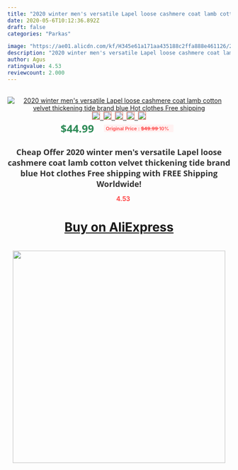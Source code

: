 ```yaml
---
title: "2020 winter men's versatile Lapel loose cashmere coat lamb cotton velvet thickening tide brand blue Hot clothes Free shipping"
date: 2020-05-6T10:12:36.892Z
draft: false
categories: "Parkas"

image: "https://ae01.alicdn.com/kf/H345e61a171aa435188c2ffa888e461126/2020-winter-men-s-versatile-Lapel-loose-cashmere-coat-lamb-cotton-velvet-thickening-tide-brand-blue.jpg"
description: "2020 winter men's versatile Lapel loose cashmere coat lamb cotton velvet thickening tide brand blue Hot clothes Free shipping"
author: Agus
ratingvalue: 4.53
reviewcount: 2.000
---
```

<br>
<div style="text-align: center;">
<a href="https://s.click.aliexpress.com/e/_ArdRZT" target="_blank" rel="nofollow noopener noreferrer"><img alt="2020 winter men's versatile Lapel loose cashmere coat lamb cotton velvet thickening tide brand blue Hot clothes Free shipping" class="magnifier-image" src="https://ae01.alicdn.com/kf/H345e61a171aa435188c2ffa888e461126/2020-winter-men-s-versatile-Lapel-loose-cashmere-coat-lamb-cotton-velvet-thickening-tide-brand-blue.jpg_640x640.jpg">
<br>
<img style="border:1px solid salmon" src="https://ae01.alicdn.com/kf/H345e61a171aa435188c2ffa888e461126/2020-winter-men-s-versatile-Lapel-loose-cashmere-coat-lamb-cotton-velvet-thickening-tide-brand-blue.jpg_120x120.jpg">&nbsp;&nbsp;<img style="border:1px solid salmon" src="https://ae01.alicdn.com/kf/H4c39c05d90e44579885c704a39769f7co/2020-winter-men-s-versatile-Lapel-loose-cashmere-coat-lamb-cotton-velvet-thickening-tide-brand-blue.jpg_120x120.jpg">&nbsp;&nbsp;<img style="border:1px solid salmon" src="https://ae01.alicdn.com/kf/He1efd822875e4db78c2bc47eeaa38c8cx/2020-winter-men-s-versatile-Lapel-loose-cashmere-coat-lamb-cotton-velvet-thickening-tide-brand-blue.jpg_120x120.jpg">&nbsp;&nbsp;<img style="border:1px solid salmon" src="https://ae01.alicdn.com/kf/Hed4cca0427ec45c0a7ce32bd128bf4beK/2020-winter-men-s-versatile-Lapel-loose-cashmere-coat-lamb-cotton-velvet-thickening-tide-brand-blue.jpg_120x120.jpg">&nbsp;&nbsp;<img style="border:1px solid salmon" src="https://ae01.alicdn.com/kf/H72684310e12a40c6b497eae93a56eff8z/2020-winter-men-s-versatile-Lapel-loose-cashmere-coat-lamb-cotton-velvet-thickening-tide-brand-blue.jpg_120x120.jpg"></a></div><br0>
<div style="text-align: center;"><span style="background-color: white; border: 0px; box-sizing: border-box; color: seagreen; display: inline-block; font-family: &quot;open sans&quot; , &quot;arial&quot; , &quot;helvetica&quot; , sans-serif , &quot;heiti&quot;; font-size: 24px; font-stretch: inherit; font-weight: 700; line-height: inherit; margin: 0px 10px 0px 0px; padding: 0px; vertical-align: middle;">$44.99 </span>
<span style="background: rgb(255 , 241 , 241); border-radius: 3px; border: 0px; box-sizing: border-box; color: #ff4747; display: inline-block; font-family: inherit; font-size: 12px; font-stretch: inherit; font-style: inherit; font-variant: inherit; font-weight: 600; line-height: inherit; margin: 0px; padding: 2px 5px; transform: scale(0.9); vertical-align: middle;">Original Price : <b style="text-decoration: line-through;">$49.99 </b> 10%&nbsp;&nbsp;</span></div>
<h1 style="color: #333333; display: inline-block; font-family: &quot;open sans&quot; , &quot;arial&quot; , &quot;helvetica&quot; , sans-serif , &quot;heiti&quot;; font-size: 18px; font-stretch: inherit; font-weight: 700; text-align: center;">Cheap Offer 2020 winter men's versatile Lapel loose cashmere coat lamb cotton velvet thickening tide brand blue Hot clothes Free shipping with FREE Shipping Worldwide!</h1>
<div style="color: #ff4747; text-align: center;">
<img src="https://4.bp.blogspot.com/-M0ZcTcb-5uY/XleCXlxnR4I/AAAAAAAAAEc/OrjgMkXV1oMQFaCRZj5HQwOCBcu3w1FegCPcBGAYYCw/s1600/star.png" style="height: 15px;">&nbsp;<b>4.53</b></div>
<div class="button_cont" align="center"><a class="buynow_a" href="https://s.click.aliexpress.com/e/_ArdRZT" target="_blank" rel="nofollow noopener noreferrer"><H1>Buy on AliExpress</H1></a></div><br>
<div class="separator" style="clear: both; text-align: center;">
<img src="https://lh3.googleusercontent.com/-pTy5HemUv9M/XlePHvY0dAI/AAAAAAAAAE4/0nX5iRUoIWY8eMW9Dpxeirr157OZliDIgCLcBGAsYHQ/s1600/badge.gif" width="480">
</div>
